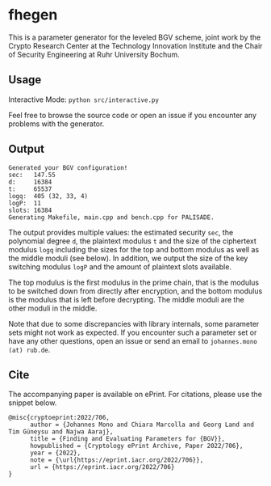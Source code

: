 # fhegen
This is a parameter generator for the leveled BGV scheme, joint work by
the Crypto Research Center at the Technology Innovation Institute and
the Chair of Security Engineering at Ruhr University Bochum.

## Usage
Interactive Mode: `python src/interactive.py`

Feel free to browse the source code or open an issue if you encounter
any problems with the generator.

## Output
```
Generated your BGV configuration!
sec:   147.55
d:     16384
t:     65537
logq:  405 (32, 33, 4)
logP:  11
slots: 16384
Generating Makefile, main.cpp and bench.cpp for PALISADE.
```

The output provides multiple values: the estimated security `sec`,
the polynomial degree `d`, the plaintext modulus `t` and the size of the
ciphertext modulus `logq` including the sizes for the top and bottom modulus
as well as the middle moduli (see below). In addition, we output the size of
the key switching modulus `logP` and the amount of plaintext slots available.

The top modulus is the first modulus in the prime chain, that is the modulus
to be switched down from directly after encryption, and the bottom modulus is
the modulus that is left before decrypting. The middle moduli are the other
moduli in the middle.

Note that due to some discrepancies with library internals, some parameter sets
might not work as expected. If you encounter such a parameter set or have any
other questions, open an issue or send an email to `johannes.mono (at) rub.de`.

## Cite
The accompanying paper is available on ePrint. For citations, please use
the snippet below.

```
@misc{cryptoeprint:2022/706,
      author = {Johannes Mono and Chiara Marcolla and Georg Land and Tim Güneysu and Najwa Aaraj},
      title = {Finding and Evaluating Parameters for {BGV}},
      howpublished = {Cryptology ePrint Archive, Paper 2022/706},
      year = {2022},
      note = {\url{https://eprint.iacr.org/2022/706}},
      url = {https://eprint.iacr.org/2022/706}
}
```
